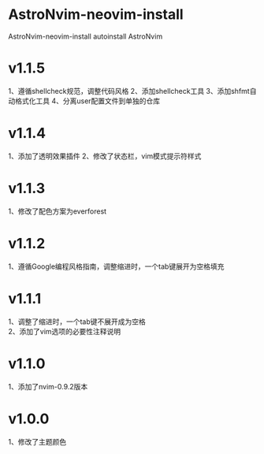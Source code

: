 # AstroNvim-neovim-install
AstroNvim-neovim-install autoinstall AstroNvim

# v1.1.5
1、遵循shellcheck规范，调整代码风格
2、添加shellcheck工具
3、添加shfmt自动格式化工具
4、分离user配置文件到单独的仓库

# v1.1.4
1、添加了透明效果插件
2、修改了状态栏，vim模式提示符样式

# v1.1.3
1、修改了配色方案为everforest

# v1.1.2
1、遵循Google编程风格指南，调整缩进时，一个tab键展开为空格填充

# v1.1.1
1、调整了缩进时，一个tab键不展开成为空格  
2、添加了vim选项的必要性注释说明

# v1.1.0
1、添加了nvim-0.9.2版本

# v1.0.0
1、修改了主题颜色
